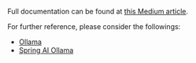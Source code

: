Full documentation can be found at [this Medium article](https://medium.com/@minadev/how-to-run-and-use-open-source-models-on-your-computer-b1e040b6922a).

For further reference, please consider the followings:

* [Ollama](https://ollama.com/library)
* [Spring AI Ollama](https://docs.spring.io/spring-ai/reference/api/chat/ollama-chat.html)
